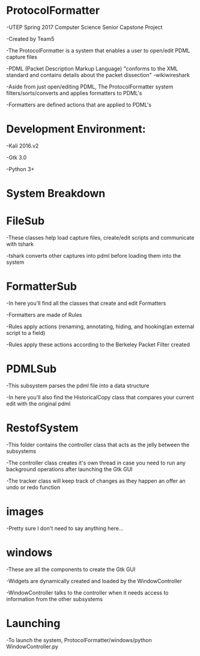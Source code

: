 # ProtocolFormatter

-UTEP Spring 2017 Computer Science Senior Capstone Project

-Created by Team5

-The ProtocolFormatter is a system that enables a user to open/edit PDML capture files

-PDML (Packet Description Markup Language) "conforms to the XML standard and contains details about the packet dissection" -wikiwireshark

-Aside from just open/editing PDML, The ProtocolFormatter system filters/sorts/converts and applies formatters to PDML's

-Formatters are defined actions that are applied to PDML's

# Development Environment:

-Kali 2016.v2

-Gtk 3.0

-Python 3+
 
# System Breakdown

# FileSub

-These classes help load capture files, create/edit scripts and communicate with tshark 

-tshark converts other captures into pdml before loading them into the system

# FormatterSub

-In here you'll find all the classes that create and edit Formatters 

-Formatters are made of Rules 

-Rules apply actions (renaming, annotating, hiding, and hooking(an external script to a field)

-Rules apply these actions according to the Berkeley Packet Filter created

# PDMLSub

-This subsystem parses the pdml file into a data structure 

-In here you'll also find the HistoricalCopy class that compares your current edit with the original pdml

# RestofSystem

-This folder contains the controller class that acts as the jelly between the subsystems 

-The controller class creates it's own thread in case you need to run any background operations after launching the Gtk GUI

-The tracker class will keep track of changes as they happen an offer an undo or redo function 

# images

-Pretty sure I don't need to say anything here... 

# windows

-These are all the components to create the Gtk GUI

-Widgets are dynamically created and loaded by the WindowController 

-WindowController talks to the controller when it needs access to information from the other subsystems 
 
# Launching

-To launch the system, ProtocolFormatter/windows/python WindowController.py
 

